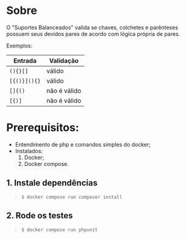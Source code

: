 # Sobre
O "Suportes Balanceados" valida se chaves, colchetes e parênteses possuem seus devidos pares de acordo com lógica
própria de pares.

Exemplos:

| Entrada          | Validação    |
| ---------------- | ------------ |
| `` (){}[] ``     | válido       |
| `` [{()}](){} `` | válido       |
| `` []{() ``      | não é válido |
| `` [{)] ``       | não é válido |

# Prerequisitos:
- Entendimento de php e comandos simples do docker;
- Instalados:
    1. Docker;
    2. Docker compose.


## 1. Instale dependências
>``$ docker compose run composer install ``

## 2. Rode os testes
>``$ docker compose run phpunit ``
